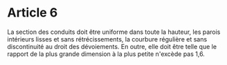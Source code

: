 # Article 6

La section des conduits doit être uniforme dans toute la hauteur, les parois intérieurs lisses et sans rétrécissements, la courbure régulière et sans discontinuité au droit des dévoiements. En outre, elle doit être telle que le rapport de la plus grande dimension à la plus petite n'excède pas 1,6.
